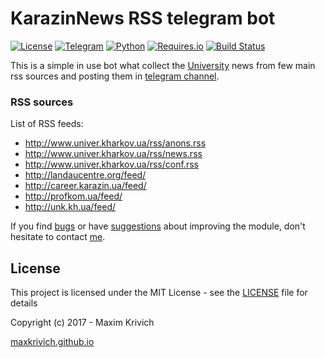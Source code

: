 # KarazinNews RSS telegram bot
[![License](https://img.shields.io/badge/license-MIT%20license-green.svg?style=flat)]()
[![Telegram](https://img.shields.io/badge/telegram-channel-orange.svg?style=flat)](https://t.me/karazina)
[![Python](https://img.shields.io/badge/python-3.5,%203.6-blue.svg?style=flat)]()
[![Requires.io](https://requires.io/github/maxkrivich/KarazinNews-telegram-bot/requirements.svg?branch=master&style=flat)](https://requires.io/github/maxkrivich/KarazinNews-telegram-bot/requirements/?branch=master)
[![Build Status](https://travis-ci.org/maxkrivich/KarazinNews-telegram-bot.svg?branch=master)](https://travis-ci.org/maxkrivich/KarazinNews-telegram-bot)

This is a simple in use bot what collect the [University](http://univer.kharkov.ua/en) news from few main rss sources and posting them in [telegram channel](https://t.me/karazina).

### RSS sources
List of RSS feeds:
- http://www.univer.kharkov.ua/rss/anons.rss
- http://www.univer.kharkov.ua/rss/news.rss
- http://www.univer.kharkov.ua/rss/conf.rss
- http://landaucentre.org/feed/
- http://career.karazin.ua/feed/
- http://profkom.ua/feed/
- http://unk.kh.ua/feed/

If you find [bugs] or have [suggestions] about improving the module, don't hesitate to contact [me].

## License

This project is licensed under the MIT License - see the [LICENSE](https://github.com/maxkrivich/KarazinNews-telegram-bot/blob/master/LICENSE) file for details

Copyright (c) 2017 - Maxim Krivich

[maxkrivich.github.io](https://maxkrivich.github.io/)


[bugs]: <https://github.com/maxkrivich/KarazinNews-telegram-bot/issues>
[suggestions]: <https://github.com/maxkrivich/KarazinNews-telegram-bot/issues>
[me]: <https://maxkrivich.github.io>
